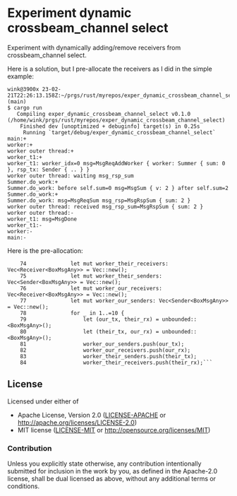 # Experiment dynamic crossbeam_channel select

Experiment with dynamically adding/remove receivers
from crossbeam_channel select.

Here is a solution, but I pre-allocate the receivers as I did
in the simple example:
```
wink@3900x 23-02-21T22:26:13.158Z:~/prgs/rust/myrepos/exper_dynamic_crossbeam_channel_select (main)
$ cargo run
   Compiling exper_dynamic_crossbeam_channel_select v0.1.0 (/home/wink/prgs/rust/myrepos/exper_dynamic_crossbeam_channel_select)
    Finished dev [unoptimized + debuginfo] target(s) in 0.25s
     Running `target/debug/exper_dynamic_crossbeam_channel_select`
main:+
worker:+
worker outer thread:+
worker_t1:+
worker_t1: worker_idx=0 msg=MsgReqAddWorker { worker: Summer { sum: 0 }, rsp_tx: Sender { .. } }
worker outer thread: waiting msg_rsp_sum
Summer.do_work:+
Summer.do_work: before self.sum=0 msg=MsgSum { v: 2 } after self.sum=2
Summer.do_work:+
Summer.do_work: msg=MsgReqSum msg_rsp=MsgRspSum { sum: 2 }
worker outer thread: received msg_rsp_sum=MsgRspSum { sum: 2 }
worker outer thread:-
worker_t1: msg=MsgDone
worker_t1:-
worker:-
main:-
```

Here is the pre-allocation:
```
    74              let mut worker_their_receivers: Vec<Receiver<BoxMsgAny>> = Vec::new();
    75              let mut worker_their_senders: Vec<Sender<BoxMsgAny>> = Vec::new();
    76              let mut worker_our_receivers: Vec<Receiver<BoxMsgAny>> = Vec::new();
    77              let mut worker_our_senders: Vec<Sender<BoxMsgAny>> = Vec::new();
    78              for _ in 1..=10 {
    79                  let (our_tx, their_rx) = unbounded::<BoxMsgAny>();
    80                  let (their_tx, our_rx) = unbounded::<BoxMsgAny>();
    81                  worker_our_senders.push(our_tx);
    82                  worker_our_receivers.push(our_rx);
    83                  worker_their_senders.push(their_tx);
    84                  worker_their_receivers.push(their_rx);```
```

## License

Licensed under either of

- Apache License, Version 2.0 ([LICENSE-APACHE](LICENSE-APACHE) or http://apache.org/licenses/LICENSE-2.0)
- MIT license ([LICENSE-MIT](LICENSE-MIT) or http://opensource.org/licenses/MIT)

### Contribution

Unless you explicitly state otherwise, any contribution intentionally submitted
for inclusion in the work by you, as defined in the Apache-2.0 license, shall
be dual licensed as above, without any additional terms or conditions.
